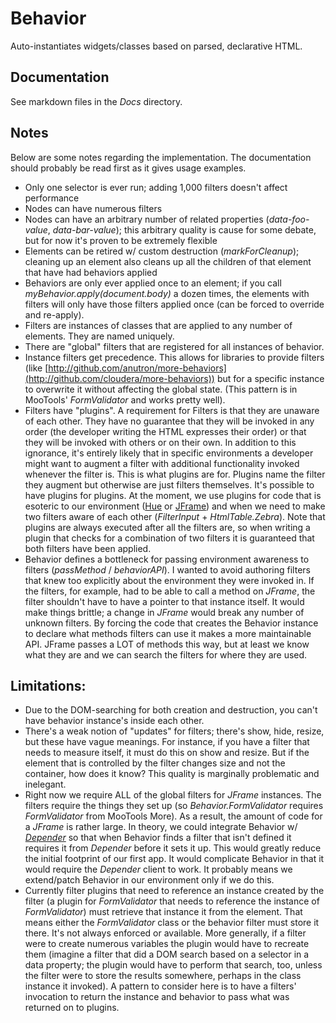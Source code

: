 # Behavior

Auto-instantiates widgets/classes based on parsed, declarative HTML.

## Documentation

See markdown files in the *Docs* directory.

## Notes

Below are some notes regarding the implementation. The documentation should probably be read first as it gives usage examples.

* Only one selector is ever run; adding 1,000 filters doesn't affect performance
* Nodes can have numerous filters
* Nodes can have an arbitrary number of related properties (*data-foo-value*, *data-bar-value*); this arbitrary quality is cause for some debate, but for now it's proven to be extremely flexible
* Elements can be retired w/ custom destruction (*markForCleanup*); cleaning up an element also cleans up all the children of that element that have had behaviors applied
* Behaviors are only ever applied once to an element; if you call *myBehavior.apply(document.body)* a dozen times, the elements with filters will only have those filters applied once (can be forced to override and re-apply).
* Filters are instances of classes that are applied to any number of elements. They are named uniquely.
* There are "global" filters that are registered for all instances of behavior.
* Instance filters get precedence. This allows for libraries to provide filters (like [http://github.com/anutron/more-behaviors](http://github.com/cloudera/more-behaviors)) but for a specific instance to overwrite it without affecting the global state. (This pattern is in MooTools' *FormValidator* and works pretty well).
* Filters have "plugins". A requirement for Filters is that they are unaware of each other. They have no guarantee that they will be invoked in any order (the developer writing the HTML expresses their order) or that they will be invoked with others or on their own. In addition to this ignorance, it's entirely likely that in specific environments a developer might want to augment a filter with additional functionality invoked whenever the filter is. This is what plugins are for. Plugins name the filter they augment but otherwise are just filters themselves. It's possible to have plugins for plugins. At the moment, we use plugins for code that is esoteric to our environment ([Hue](http://github.com/cloudera/hue) or [JFrame](http://github.com/cloudera/jframe)) and when we need to make two filters aware of each other (*FilterInput* + *HtmlTable.Zebra*). Note that plugins are always executed after all the filters are, so when writing a plugin that checks for a combination of two filters it is guaranteed that both filters have been applied.
* Behavior defines a bottleneck for passing environment awareness to filters (*passMethod* / *behaviorAPI*). I wanted to avoid authoring filters that knew too explicitly about the environment they were invoked in. If the filters, for example, had to be able to call a method on *JFrame*, the filter shouldn't have to have a pointer to that instance itself. It would make things brittle; a change in *JFrame* would break any number of unknown filters. By forcing the code that creates the Behavior instance to declare what methods filters can use it makes a more maintainable API. JFrame passes a LOT of methods this way, but at least we know what they are and we can search the filters for where they are used.

## Limitations:

* Due to the DOM-searching for both creation and destruction, you can't have behavior instance's inside each other.
* There's a weak notion of "updates" for filters; there's show, hide, resize, but these have vague meanings. For instance, if you have a filter that needs to measure itself, it must do this on show and resize. But if the element that is controlled by the filter changes size and not the container, how does it know? This quality is marginally problematic and inelegant.
* Right now we require ALL of the global filters for *JFrame* instances. The filters require the things they set up (so *Behavior.FormValidator* requires *FormValidator* from MooTools More). As a result, the amount of code for a *JFrame* is rather large. In theory, we could integrate Behavior w/ *[Depender](http://github.com/anutron/depender)* so that when Behavior finds a filter that isn't defined it requires it from *Depender* before it sets it up. This would greatly reduce the initial footprint of our first app. It would complicate Behavior in that it would require the *Depender* client to work. It probably means we extend/patch Behavior in our environment only if we do this.
* Currently filter plugins that need to reference an instance created by the filter (a plugin for *FormValidator* that needs to reference the instance of *FormValidator*) must retrieve that instance it from the element. That means either the *FormValidator* class or the behavior filter must store it there. It's not always enforced or available. More generally, if a filter were to create numerous variables the plugin would have to recreate them (imagine a filter that did a DOM search based on a selector in a data property; the plugin would have to perform that search, too, unless the filter were to store the results somewhere, perhaps in the class instance it invoked). A pattern to consider here is to have a filters' invocation to return the instance and behavior to pass what was returned on to plugins.